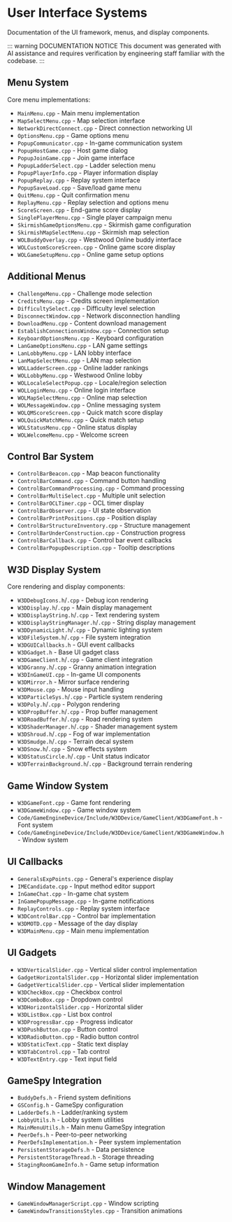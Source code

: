 # User Interface Systems

Documentation of the UI framework, menus, and display components.

::: warning DOCUMENTATION NOTICE
This document was generated with AI assistance and requires verification by engineering staff familiar with the codebase.
:::

## Menu System

Core menu implementations:

- `MainMenu.cpp` - Main menu implementation
- `MapSelectMenu.cpp` - Map selection interface
- `NetworkDirectConnect.cpp` - Direct connection networking UI
- `OptionsMenu.cpp` - Game options menu
- `PopupCommunicator.cpp` - In-game communication system
- `PopupHostGame.cpp` - Host game dialog
- `PopupJoinGame.cpp` - Join game interface
- `PopupLadderSelect.cpp` - Ladder selection menu
- `PopupPlayerInfo.cpp` - Player information display
- `PopupReplay.cpp` - Replay system interface
- `PopupSaveLoad.cpp` - Save/load game menu
- `QuitMenu.cpp` - Quit confirmation menu
- `ReplayMenu.cpp` - Replay selection and options menu
- `ScoreScreen.cpp` - End-game score display
- `SinglePlayerMenu.cpp` - Single player campaign menu
- `SkirmishGameOptionsMenu.cpp` - Skirmish game configuration
- `SkirmishMapSelectMenu.cpp` - Skirmish map selection
- `WOLBuddyOverlay.cpp` - Westwood Online buddy interface
- `WOLCustomScoreScreen.cpp` - Online game score display
- `WOLGameSetupMenu.cpp` - Online game setup options

## Additional Menus

- `ChallengeMenu.cpp` - Challenge mode selection
- `CreditsMenu.cpp` - Credits screen implementation
- `DifficultySelect.cpp` - Difficulty level selection
- `DisconnectWindow.cpp` - Network disconnection handling
- `DownloadMenu.cpp` - Content download management
- `EstablishConnectionsWindow.cpp` - Connection setup
- `KeyboardOptionsMenu.cpp` - Keyboard configuration
- `LanGameOptionsMenu.cpp` - LAN game settings
- `LanLobbyMenu.cpp` - LAN lobby interface
- `LanMapSelectMenu.cpp` - LAN map selection
- `WOLLadderScreen.cpp` - Online ladder rankings
- `WOLLobbyMenu.cpp` - Westwood Online lobby
- `WOLLocaleSelectPopup.cpp` - Locale/region selection
- `WOLLoginMenu.cpp` - Online login interface
- `WOLMapSelectMenu.cpp` - Online map selection
- `WOLMessageWindow.cpp` - Online messaging system
- `WOLQMScoreScreen.cpp` - Quick match score display
- `WOLQuickMatchMenu.cpp` - Quick match setup
- `WOLStatusMenu.cpp` - Online status display
- `WOLWelcomeMenu.cpp` - Welcome screen

## Control Bar System

- `ControlBarBeacon.cpp` - Map beacon functionality
- `ControlBarCommand.cpp` - Command button handling
- `ControlBarCommandProcessing.cpp` - Command processing
- `ControlBarMultiSelect.cpp` - Multiple unit selection
- `ControlBarOCLTimer.cpp` - OCL timer display
- `ControlBarObserver.cpp` - UI state observation
- `ControlBarPrintPositions.cpp` - Position display
- `ControlBarStructureInventory.cpp` - Structure management
- `ControlBarUnderConstruction.cpp` - Construction progress
- `ControlBarCallback.cpp` - Control bar event callbacks
- `ControlBarPopupDescription.cpp` - Tooltip descriptions

## W3D Display System

Core rendering and display components:

- `W3DDebugIcons.h`/`.cpp` - Debug icon rendering
- `W3DDisplay.h`/`.cpp` - Main display management
- `W3DDisplayString.h`/`.cpp` - Text rendering system
- `W3DDisplayStringManager.h`/`.cpp` - String display management
- `W3DDynamicLight.h`/`.cpp` - Dynamic lighting system
- `W3DFileSystem.h`/`.cpp` - File system integration
- `W3DGUICallbacks.h` - GUI event callbacks
- `W3DGadget.h` - Base UI gadget class
- `W3DGameClient.h`/`.cpp` - Game client integration
- `W3DGranny.h`/`.cpp` - Granny animation integration
- `W3DInGameUI.cpp` - In-game UI components
- `W3DMirror.h` - Mirror surface rendering
- `W3DMouse.cpp` - Mouse input handling
- `W3DParticleSys.h`/`.cpp` - Particle system rendering
- `W3DPoly.h`/`.cpp` - Polygon rendering
- `W3DPropBuffer.h`/`.cpp` - Prop buffer management
- `W3DRoadBuffer.h`/`.cpp` - Road rendering system
- `W3DShaderManager.h`/`.cpp` - Shader management system
- `W3DShroud.h`/`.cpp` - Fog of war implementation
- `W3DSmudge.h`/`.cpp` - Terrain decal system
- `W3DSnow.h`/`.cpp` - Snow effects system
- `W3DStatusCircle.h`/`.cpp` - Unit status indicator
- `W3DTerrainBackground.h`/`.cpp` - Background terrain rendering

## Game Window System

- `W3DGameFont.cpp` - Game font rendering
- `W3DGameWindow.cpp` - Game window system
- `Code/GameEngineDevice/Include/W3DDevice/GameClient/W3DGameFont.h` - Font system
- `Code/GameEngineDevice/Include/W3DDevice/GameClient/W3DGameWindow.h` - Window system

## UI Callbacks

- `GeneralsExpPoints.cpp` - General's experience display
- `IMECandidate.cpp` - Input method editor support
- `InGameChat.cpp` - In-game chat system
- `InGamePopupMessage.cpp` - In-game notifications
- `ReplayControls.cpp` - Replay system interface
- `W3DControlBar.cpp` - Control bar implementation
- `W3DMOTD.cpp` - Message of the day display
- `W3DMainMenu.cpp` - Main menu implementation

## UI Gadgets

- `W3DVerticalSlider.cpp` - Vertical slider control implementation
- `GadgetHorizontalSlider.cpp` - Horizontal slider implementation
- `GadgetVerticalSlider.cpp` - Vertical slider implementation
- `W3DCheckBox.cpp` - Checkbox control
- `W3DComboBox.cpp` - Dropdown control
- `W3DHorizontalSlider.cpp` - Horizontal slider
- `W3DListBox.cpp` - List box control
- `W3DProgressBar.cpp` - Progress indicator
- `W3DPushButton.cpp` - Button control
- `W3DRadioButton.cpp` - Radio button control
- `W3DStaticText.cpp` - Static text display
- `W3DTabControl.cpp` - Tab control
- `W3DTextEntry.cpp` - Text input field

## GameSpy Integration

- `BuddyDefs.h` - Friend system definitions
- `GSConfig.h` - GameSpy configuration
- `LadderDefs.h` - Ladder/ranking system
- `LobbyUtils.h` - Lobby system utilities
- `MainMenuUtils.h` - Main menu GameSpy integration
- `PeerDefs.h` - Peer-to-peer networking
- `PeerDefsImplementation.h` - Peer system implementation
- `PersistentStorageDefs.h` - Data persistence
- `PersistentStorageThread.h` - Storage threading
- `StagingRoomGameInfo.h` - Game setup information

## Window Management

- `GameWindowManagerScript.cpp` - Window scripting
- `GameWindowTransitionsStyles.cpp` - Transition animations
